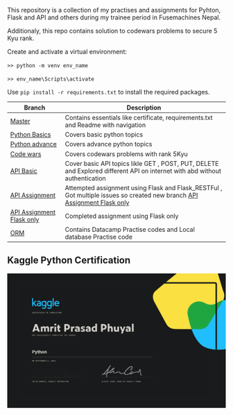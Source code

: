 This repository is a collection of my practises and assignments for Pyhton, Flask and API and others during my trainee period in Fusemachines Nepal.

Additionaly, this repo contains solution to codewars problems to secure 5 Kyu rank.

Create and activate a virtual environment:

`>> python -m venv env_name`

`>> env_name\Scripts\activate`

Use `pip install -r requirements.txt` to install the required packages.

| Branch                                                                                       | Description                                                                                                                                                                                 |
| -------------------------------------------------------------------------------------------- | ------------------------------------------------------------------------------------------------------------------------------------------------------------------------------------------- |
| [Master](https://github.com/amrit-fuse/python)                                               | Contains essentials like certificate, requirements.txt and Readme with navigation                                                                                                           |
| [Python Basics](https://github.com/amrit-fuse/python/tree/Python_basic)                      | Covers basic python topics                                                                                                                                                                  |
| [Python advance](https://github.com/amrit-fuse/python/tree/python_advance)                   | Covers advance python topics                                                                                                                                                                |
| [Code wars](https://github.com/amrit-fuse/python/tree/codewars)                              | Covers codewars problems with rank 5Kyu                                                                                                                                                     |
| [API Basic](https://github.com/amrit-fuse/python/tree/Api_basic)                             | Cover basic API topics likle GET , POST, PUT, DELETE and Explored different API on internet with abd without authentication                                                                 |
| [API Assignment ]()                                                                          | Attempted assignment using Flask and Flask_RESTFul , Got multiple issues so created new branch [API Assignment Flask only](https://github.com/amrit-fuse/python/tree/api_assign_flask_only) |
| [API Assignment Flask only](https://github.com/amrit-fuse/python/tree/api_assign_flask_only) | Completed assignment using Flask only                                                                                                                                                       |
|[ORM](https://github.com/amrit-fuse/python/tree/ORM)|Contains Datacamp Practise codes and Local database Practise code|

## Kaggle Python Certification

![Kaggle certification for Python Amrit Prasad Phuyal](Kaggle%20Python%20Cert%20.png)
